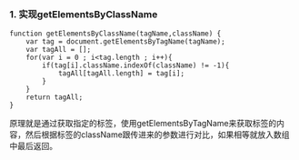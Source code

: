 ### 1. 实现getElementsByClassName
    function getElementsByClassName(tagName,className) {
        var tag = document.getElementsByTagName(tagName);
        var tagAll = [];
        for(var i = 0 ; i<tag.length ; i++){
            if(tag[i].className.indexOf(className) != -1){
                tagAll[tagAll.length] = tag[i];
            }
        }
        return tagAll;
    }
 原理就是通过获取指定的标签，使用getElementsByTagName来获取标签的内容，然后根据标签的className跟传进来的参数进行对比，如果相等就放入数组中最后返回。   

